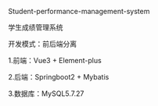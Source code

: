 Student-performance-management-system

学生成绩管理系统

开发模式：前后端分离

1.前端：Vue3 + Element-plus

2.后端：Springboot2 + Mybatis

3.数据库：MySQL5.7.27

